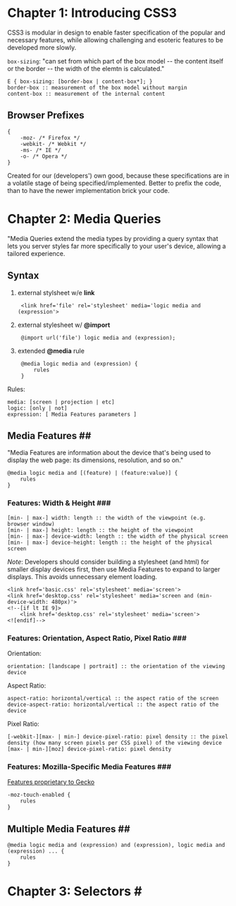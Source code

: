 # <a name="ch1">Chapter 1: Introducing CSS3</a> #

CSS3 is modular in design to enable faster specification of the popular and necessary features, while allowing challenging and esoteric features to be developed more slowly.

`box-sizing`: "can set from which part of the box model -- the content itself or the border -- the width of the elemtn is calculated."

	E { box-sizing: [border-box | content-box*]; }
	border-box :: measurement of the box model without margin
	content-box :: measurement of the internal content

## <a name="bp">Browser Prefixes</a> ##

	{
		-moz- /* Firefox */
		-webkit- /* Webkit */
		-ms- /* IE */
		-o- /* Opera */
	}

Created for our (developers') own good, because these specifications are in a volatile stage of being specified/implemented.  Better to prefix the code, than to have the newer
implementation brick your code.

# <a name="ch2">Chapter 2: Media Queries</a> #

"Media Queries extend the media types by providing a query syntax that lets you server styles far more specifically to your user's device, allowing a tailored experience.

## <a name="mq_syntax">Syntax</a> ##

1. external stylsheet w/e **link**

		<link href='file' rel='stylesheet' media='logic media and (expression'>

2. external stylesheet w/ **@import**

		@import url('file') logic media and (expression);

3. extended **@media** rule

		@media logic media and (expression) {
			rules
		}

Rules:

	media: [screen | projection | etc]
	logic: [only | not]
	expression: [ Media Features parameters ]

## <a name="mf"> Media Features </a>##

"Media Features are information about the device that's being used to display the web page: its dimensions, resolution, and so on."

	@media logic media and [(feature) | (feature:value)] {
		rules
	}

### <a name="mf_wh"> Features: Width & Height </a>###

	[min- | max-] width: length :: the width of the viewpoint (e.g. browser window)
	[min- | max-] height: length :: the height of the viewpoint
	[min- | max-] device-width: length :: the width of the physical screen
	[min- | max-] device-height: length :: the height of the physical screen
	
*Note*: Developers should consider building a stylesheet (and html) for smaller display devices first, then use Media Features to expand to larger displays.
This avoids unnecessary element loading.

	<link href='basic.css' rel='stylesheet' media='screen'>
	<link href='desktop.css' rel='stylesheet' media='screen and (min-device-width: 480px)'>
	<!--[if lt IE 9]>
		<link href='desktop.css' rel='stylesheet' media='screen'>
	<![endif]-->

### <a name="mf_oap"> Features: Orientation, Aspect Ratio, Pixel Ratio </a>###

Orientation:

	orientation: [landscape | portrait] :: the orientation of the viewing device

Aspect Ratio:

	aspect-ratio: horizontal/vertical :: the aspect ratio of the screen
	device-aspect-ratio: horizontal/vertical :: the aspect ratio of the device

Pixel Ratio:

	[-webkit-][max- | min-] device-pixel-ratio: pixel density :: the pixel density (how many screen pixels per CSS pixel) of the viewing device
	[max- | min-][moz] device-pixel-ratio: pixel density

### <a name="mf_moz"> Features: Mozilla-Specific Media Features </a>###

[Features proprietary to Gecko](https://developer.mozilla.org/En/CSS/Media_queries#Mozilla-specific_media_features)

	-moz-touch-enabled {
		rules
	}	

## <a name="mf_multi"> Multiple Media Features </a>##

	@media logic media and (expression) and (expression), logic media and (expression) ... {
		rules
	}

# <a name="ch3"> Chapter 3: Selectors </a>#


